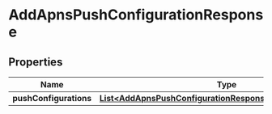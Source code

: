 

# AddApnsPushConfigurationResponse


## Properties

Name | Type | Description | Notes
------------ | ------------- | ------------- | -------------
**pushConfigurations** | [**List&lt;AddApnsPushConfigurationResponsePushConfigurations&gt;**](AddApnsPushConfigurationResponsePushConfigurations.md) |  |  [optional]




